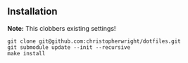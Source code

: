 ## Installation

**Note:** This clobbers existing settings!

    git clone git@github.com:christopherwright/dotfiles.git
    git submodule update --init --recursive
    make install
